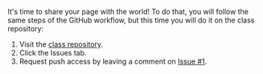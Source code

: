 It's time to share your page with the world! To do that, you will follow the same steps of the GitHub workflow, but this time you will do it on the class repository:

1. Visit the [class repository](https://github.com/githubschool/on-demand-github-pages/).
1. Click the Issues tab.
1. Request push access by leaving a comment on [Issue #1](https://github.com/githubschool/on-demand-github-pages/issues/1).
